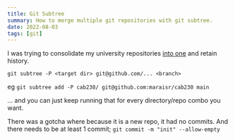 ```yaml
---
title: Git Subtree
summary: How to merge multiple git repositories with git subtree.
date: 2022-08-03
tags: [git]
---
```


I was trying to consolidate my university repositories [into one](https://github.com/maraisr/uni-days) and retain
history.

```shell
git subtree -P <target dir> git@github.com/... <branch>
```

eg `git subtree add -P cab230/ git@github.com:maraisr/cab230 main`

... and you can just keep running that for every directory/repo combo you want.

There was a gotcha where because it is a new repo, it had no commits. And there needs to be at least 1 commit;
`git commit -m "init" --allow-empty`
